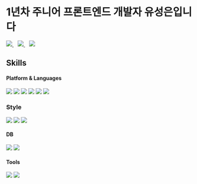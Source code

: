 # 1년차 주니어 프론트엔드 개발자 유성은입니다
<div>
<a href="https://ddvuutk.tistory.com/">
  <img src="https://img.shields.io/badge/Tistory-000000?style=flat&logo=Tistory&logoColor=white"/>
</a>&ensp;
<a href="[https://ddvuutk.tistory.com/](https://puzzled-wire-53e.notion.site/12875172d98f4d95a99ed03c21b58972)">
  <img src="https://img.shields.io/badge/Notion-000000?style=flat&logo=Notion&logoColor=white"/>
</a>&ensp;
<a href="[https://ddvuutk.tistory.com/](https://www.instagram.com/tjd_silver/)">
  <img src="https://img.shields.io/badge/Instagram-E4405F?style=flat&logo=Instagram&logoColor=white"/>
</a>    
  
  
<!--   
[![Hits](https://hits.seeyoufarm.com/api/count/incr/badge.svg?url=https%3A%2F%2Fgithub.com%2FSeongSilver&count_bg=%233D81C8&title_bg=%23555555&icon=&icon_color=%23E7E7E7&title=hits&edge_flat=false)](https://hits.seeyoufarm.com)
</div> -->

## Skills  

#### Platform & Languages


<img src="https://img.shields.io/badge/react-61DAFB?style=flat&logo=react&logoColor=white"/> <img src="https://img.shields.io/badge/Next.js-000000?style=flat&logo=Next.js&logoColor=white"/>  <img src="https://img.shields.io/badge/JavaScript-F7DF1E?style=flat&logo=JavaScript&logoColor=white"/>  <img src="https://img.shields.io/badge/Axios-5A29E4?style=flat&logo=Axios&logoColor=white"/> <img src="https://img.shields.io/badge/Redux-764ABC?style=flat&logo=Redux&logoColor=white"/> <img src="https://img.shields.io/badge/JAVA-FF160B?style=flat&logo=JAVA&logoColor=white"/>
  
### Style
 <img src="https://img.shields.io/badge/Tailwind CSS-06B6D4?style=flat&logo=Tailwind CSS&logoColor=white"/> <img src="https://img.shields.io/badge/Sass-CC6699?style=flat&logo=Sass&logoColor=white"/> <img src="https://img.shields.io/badge/styled-components-DB7093?style=flat&logo=styled-components&logoColor=white"/> 

#### DB
<img src="https://img.shields.io/badge/MySQL-4479A1?style=flat&logo=MySQL&logoColor=white"/> <img src="https://img.shields.io/badge/MongoDB-47A248?style=flat&logo=MongoDB&logoColor=white"/> 
  
#### Tools
<img src="https://img.shields.io/badge/Visual Studio Code-007ACC?style=flat&logo=Visual Studio Code&logoColor=white"/> <img src="https://img.shields.io/badge/Eclipse IDE-2C2255?style=flat&logo=Eclipse IDE&logoColor=white"/>
<!--
**SeongSilver/Seongsilver** is a ✨ _special_ ✨ repository because its `README.md` (this file) appears on your GitHub profile.

Here are some ideas to get you started:

- 🔭 I’m currently working on ...
- 🌱 I’m currently learning ...
- 👯 I’m looking to collaborate on ...
- 🤔 I’m looking for help with ...
- 💬 Ask me about ...
- 📫 How to reach me: ...
- 😄 Pronouns: ...
- ⚡ Fun fact: ...
-->
